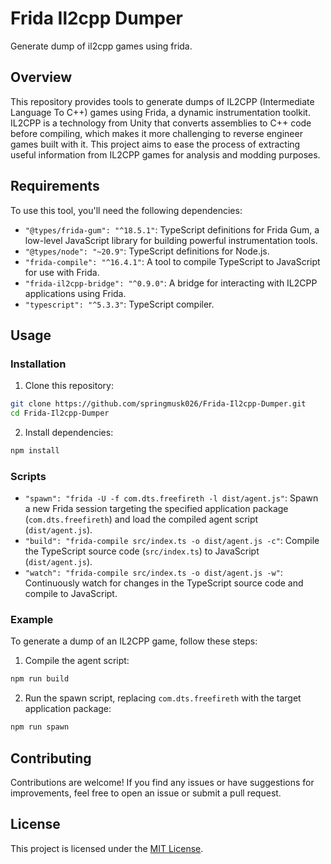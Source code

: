 # Frida Il2cpp Dumper

Generate dump of il2cpp games using frida.

## Overview

This repository provides tools to generate dumps of IL2CPP (Intermediate Language To C++) games using Frida, a dynamic instrumentation toolkit. IL2CPP is a technology from Unity that converts assemblies to C++ code before compiling, which makes it more challenging to reverse engineer games built with it. This project aims to ease the process of extracting useful information from IL2CPP games for analysis and modding purposes.

## Requirements

To use this tool, you'll need the following dependencies:

- `"@types/frida-gum": "^18.5.1"`: TypeScript definitions for Frida Gum, a low-level JavaScript library for building powerful instrumentation tools.
- `"@types/node": "~20.9"`: TypeScript definitions for Node.js.
- `"frida-compile": "^16.4.1"`: A tool to compile TypeScript to JavaScript for use with Frida.
- `"frida-il2cpp-bridge": "^0.9.0"`: A bridge for interacting with IL2CPP applications using Frida.
- `"typescript": "^5.3.3"`: TypeScript compiler.

## Usage

### Installation

1. Clone this repository:

```bash
git clone https://github.com/springmusk026/Frida-Il2cpp-Dumper.git
cd Frida-Il2cpp-Dumper
```

2. Install dependencies:

```bash
npm install
```

### Scripts

- `"spawn": "frida -U -f com.dts.freefireth -l dist/agent.js"`: Spawn a new Frida session targeting the specified application package (`com.dts.freefireth`) and load the compiled agent script (`dist/agent.js`).
- `"build": "frida-compile src/index.ts -o dist/agent.js -c"`: Compile the TypeScript source code (`src/index.ts`) to JavaScript (`dist/agent.js`).
- `"watch": "frida-compile src/index.ts -o dist/agent.js -w"`: Continuously watch for changes in the TypeScript source code and compile to JavaScript.

### Example

To generate a dump of an IL2CPP game, follow these steps:

1. Compile the agent script:

```bash
npm run build
```

2. Run the spawn script, replacing `com.dts.freefireth` with the target application package:

```bash
npm run spawn
```

## Contributing

Contributions are welcome! If you find any issues or have suggestions for improvements, feel free to open an issue or submit a pull request.

## License

This project is licensed under the [MIT License](LICENSE).

